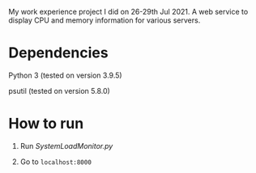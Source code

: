 My work experience project I did on 26-29th Jul 2021. A web service to display 
CPU and memory information for various servers.

# Dependencies

Python 3 (tested on version 3.9.5)

psutil (tested on version 5.8.0)

# How to run

1. Run *SystemLoadMonitor.py*

2. Go to `localhost:8000`